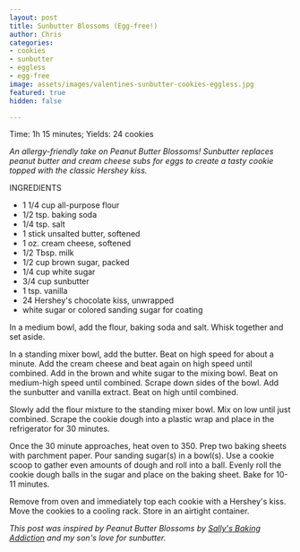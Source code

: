 ```yaml
---
layout: post
title: Sunbutter Blossoms (Egg-free!)
author: Chris
categories:
- cookies
- sunbutter
- eggless
- egg-free
image: assets/images/valentines-sunbutter-cookies-eggless.jpg
featured: true
hidden: false

---
```

Time: 1h 15 minutes; Yields: 24 cookies

_An allergy-friendly take on Peanut Butter Blossoms! Sunbutter replaces peanut butter and cream cheese subs for eggs to create a tasty cookie topped with the classic Hershey kiss._

INGREDIENTS

* 1 1/4 cup all-purpose flour
* 1/2 tsp. baking soda
* 1/4 tsp. salt
* 1 stick unsalted butter, softened
* 1 oz. cream cheese, softened
* 1/2 Tbsp. milk
* 1/2 cup brown sugar, packed
* 1/4 cup white sugar
* 3/4 cup sunbutter
* 1 tsp. vanilla
* 24 Hershey's chocolate kiss, unwrapped
* white sugar or colored sanding sugar for coating

In a medium bowl, add the flour, baking soda and salt. Whisk together and set aside.

In a standing mixer bowl, add the butter. Beat on high speed for about a minute. Add the cream cheese and beat again on high speed until combined. Add in the brown and white sugar to the mixing bowl. Beat on medium-high speed until combined. Scrape down sides of the bowl. Add the sunbutter and vanilla extract. Beat on high until combined.

Slowly add the flour mixture to the standing mixer bowl. Mix on low until just combined. Scrape the cookie dough into a plastic wrap and place in the refrigerator for 30 minutes. 

Once the 30 minute approaches, heat oven to 350. Prep two baking sheets with parchment paper. Pour sanding sugar(s) in a bowl(s). Use a cookie scoop to gather even amounts of dough and roll into a ball. Evenly roll the cookie dough balls in the sugar and place on the baking sheet. Bake for 10-11 minutes. 

Remove from oven and immediately top each cookie with a Hershey's kiss. Move the cookies to a cooling rack. Store in an airtight container.

_This post was inspired by Peanut Butter Blossoms by_ [_Sally's Baking Addiction_](https://sallysbakingaddiction.com/classic-peanut-butter-blossoms/) _and my son's love for sunbutter._